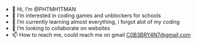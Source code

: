 - 👋 Hi, I’m @PHTMH1TMAN
- 👀 I’m interested in coding games and unblockers for schools
- 🌱 I’m currently learning almost everything, i forgot alot of my coding
- 💞️ I’m looking to collaborate on websites
- 📫 How to reach me, could reach me on gmail C0B3BRY4N7@gmail.com

<!---
PHTMH1TMAN/PHTMH1TMAN is a ✨ special ✨ repository because its `README.md` (this file) appears on your GitHub profile.
You can click the Preview link to take a look at your changes.
--->
